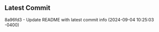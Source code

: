 
## Latest Commit
8a96fd3 - Update README with latest commit info (2024-09-04 10:25:03 -0400) <Yunxi-Zhou>
